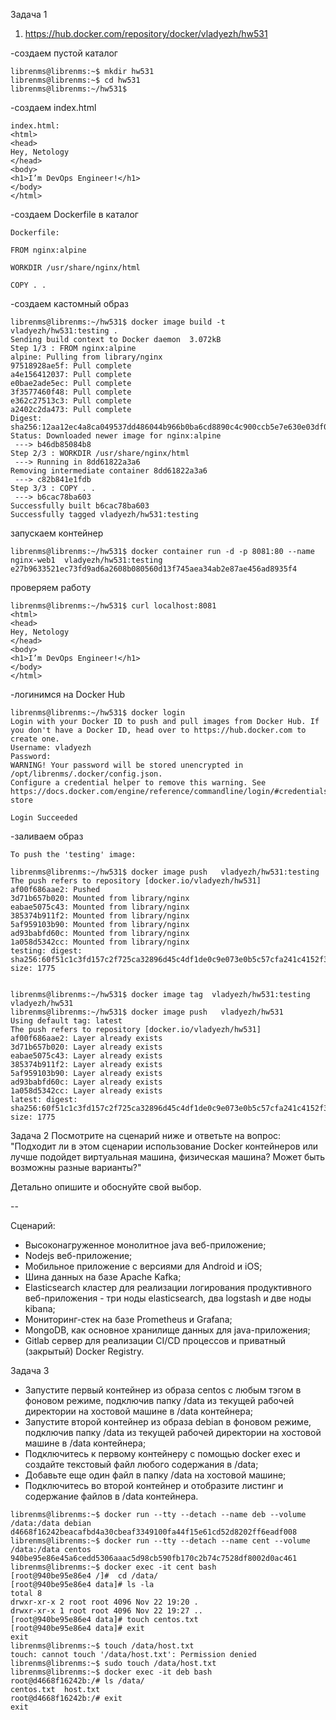 Задача 1

1. https://hub.docker.com/repository/docker/vladyezh/hw531


-создаем пустой каталог
```
librenms@librenms:~$ mkdir hw531
librenms@librenms:~$ cd hw531
librenms@librenms:~/hw531$
```
-создаем index.html 
```
index.html:
<html>
<head>
Hey, Netology
</head>
<body>
<h1>I’m DevOps Engineer!</h1>
</body>
</html>
```
-создаем  Dockerfile в  каталог
```
Dockerfile:

FROM nginx:alpine

WORKDIR /usr/share/nginx/html

COPY . .
```

-создаем кастомный образ
```
librenms@librenms:~/hw531$ docker image build -t vladyezh/hw531:testing .
Sending build context to Docker daemon  3.072kB
Step 1/3 : FROM nginx:alpine
alpine: Pulling from library/nginx
97518928ae5f: Pull complete
a4e156412037: Pull complete
e0bae2ade5ec: Pull complete
3f3577460f48: Pull complete
e362c27513c3: Pull complete
a2402c2da473: Pull complete
Digest: sha256:12aa12ec4a8ca049537dd486044b966b0ba6cd8890c4c900ccb5e7e630e03df0
Status: Downloaded newer image for nginx:alpine
 ---> b46db85084b8
Step 2/3 : WORKDIR /usr/share/nginx/html
 ---> Running in 8dd61822a3a6
Removing intermediate container 8dd61822a3a6
 ---> c82b841e1fdb
Step 3/3 : COPY . .
 ---> b6cac78ba603
Successfully built b6cac78ba603
Successfully tagged vladyezh/hw531:testing
```

запускаем контейнер
```
librenms@librenms:~/hw531$ docker container run -d -p 8081:80 --name nginx-web1  vladyezh/hw531:testing
e27b9633521ec73fd9ad6a2608b080560d13f745aea34ab2e87ae456ad8935f4
```

проверяем работу
```
librenms@librenms:~/hw531$ curl localhost:8081
<html>
<head>
Hey, Netology
</head>
<body>
<h1>I’m DevOps Engineer!</h1>
</body>
</html>
```
-логинимся на Docker Hub
```
librenms@librenms:~/hw531$ docker login
Login with your Docker ID to push and pull images from Docker Hub. If you don't have a Docker ID, head over to https://hub.docker.com to create one.
Username: vladyezh
Password:
WARNING! Your password will be stored unencrypted in /opt/librenms/.docker/config.json.
Configure a credential helper to remove this warning. See
https://docs.docker.com/engine/reference/commandline/login/#credentials-store

Login Succeeded
```

-заливаем образ
```
To push the 'testing' image:

librenms@librenms:~/hw531$ docker image push   vladyezh/hw531:testing           The push refers to repository [docker.io/vladyezh/hw531]
af00f686aae2: Pushed
3d71b657b020: Mounted from library/nginx
eabae5075c43: Mounted from library/nginx
385374b911f2: Mounted from library/nginx
5af959103b90: Mounted from library/nginx
ad93babfd60c: Mounted from library/nginx
1a058d5342cc: Mounted from library/nginx
testing: digest: sha256:60f51c1c3fd157c2f725ca32896d45c4df1de0c9e073e0b5c57cfa241c4152f3 size: 1775


librenms@librenms:~/hw531$ docker image tag  vladyezh/hw531:testing   vladyezh/hw531
librenms@librenms:~/hw531$ docker image push   vladyezh/hw531                   Using default tag: latest
The push refers to repository [docker.io/vladyezh/hw531]
af00f686aae2: Layer already exists
3d71b657b020: Layer already exists
eabae5075c43: Layer already exists
385374b911f2: Layer already exists
5af959103b90: Layer already exists
ad93babfd60c: Layer already exists
1a058d5342cc: Layer already exists
latest: digest: sha256:60f51c1c3fd157c2f725ca32896d45c4df1de0c9e073e0b5c57cfa241c4152f3 size: 1775
```

Задача 2
Посмотрите на сценарий ниже и ответьте на вопрос: "Подходит ли в этом сценарии использование Docker контейнеров или лучше подойдет виртуальная машина, физическая машина? Может быть возможны разные варианты?"

Детально опишите и обоснуйте свой выбор.

--

Сценарий:

* Высоконагруженное монолитное java веб-приложение;
* Nodejs веб-приложение;
* Мобильное приложение c версиями для Android и iOS;
* Шина данных на базе Apache Kafka;
* Elasticsearch кластер для реализации логирования продуктивного веб-приложения - три ноды elasticsearch, два logstash и две ноды kibana;
* Мониторинг-стек на базе Prometheus и Grafana;
* MongoDB, как основное хранилище данных для java-приложения;
* Gitlab сервер для реализации CI/CD процессов и приватный (закрытый) Docker Registry.


Задача 3
* Запустите первый контейнер из образа centos c любым тэгом в фоновом режиме, подключив папку /data из текущей рабочей директории на хостовой машине в /data контейнера;
* Запустите второй контейнер из образа debian в фоновом режиме, подключив папку /data из текущей рабочей директории на хостовой машине в /data контейнера;
* Подключитесь к первому контейнеру с помощью docker exec и создайте текстовый файл любого содержания в /data;
* Добавьте еще один файл в папку /data на хостовой машине;
* Подключитесь во второй контейнер и отобразите листинг и содержание файлов в /data контейнера.

```
librenms@librenms:~$ docker run --tty --detach --name deb --volume /data:/data debian
d4668f16242beacafbd4a30cbeaf3349100fa44f15e61cd52d8202ff6eadf008
librenms@librenms:~$ docker run --tty --detach --name cent --volume /data:/data centos
940be95e86e45a6cedd5306aaac5d98cb590fb170c2b74c7528df8002d0ac461
librenms@librenms:~$ docker exec -it cent bash
[root@940be95e86e4 /]#  cd /data/
[root@940be95e86e4 data]# ls -la
total 8
drwxr-xr-x 2 root root 4096 Nov 22 19:20 .
drwxr-xr-x 1 root root 4096 Nov 22 19:27 ..
[root@940be95e86e4 data]# touch centos.txt
[root@940be95e86e4 data]# exit
exit
librenms@librenms:~$ touch /data/host.txt
touch: cannot touch '/data/host.txt': Permission denied
librenms@librenms:~$ sudo touch /data/host.txt
librenms@librenms:~$ docker exec -it deb bash
root@d4668f16242b:/# ls /data/
centos.txt  host.txt
root@d4668f16242b:/# exit
exit
```
